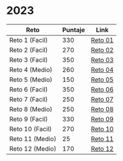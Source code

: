 # 2023

| Reto | Puntaje | Link |
|---|---|---|
|Reto 1 (Facil)| 330  |[Reto 01](https://github.com/SantiMenendez19/adventjs/tree/main/2023/challenge01)|
|Reto 2 (Facil)| 270  |[Reto 02](https://github.com/SantiMenendez19/adventjs/tree/main/2023/challenge02)|
|Reto 3 (Facil)| 350  |[Reto 03](https://github.com/SantiMenendez19/adventjs/tree/main/2023/challenge03)|
|Reto 4 (Medio)| 260  |[Reto 04](https://github.com/SantiMenendez19/adventjs/tree/main/2023/challenge04)|
|Reto 5 (Medio)| 150  |[Reto 05](https://github.com/SantiMenendez19/adventjs/tree/main/2023/challenge05)|
|Reto 6 (Facil)| 350  |[Reto 06](https://github.com/SantiMenendez19/adventjs/tree/main/2023/challenge06)|
|Reto 7 (Facil)| 250  |[Reto 07](https://github.com/SantiMenendez19/adventjs/tree/main/2023/challenge07)|
|Reto 8 (Medio)| 250  |[Reto 08](https://github.com/SantiMenendez19/adventjs/tree/main/2023/challenge08)|
|Reto 9 (Facil)| 330  |[Reto 09](https://github.com/SantiMenendez19/adventjs/tree/main/2023/challenge09)|
|Reto 10 (Facil)| 270  |[Reto 10](https://github.com/SantiMenendez19/adventjs/tree/main/2023/challenge10)|
|Reto 11 (Medio)| 25  |[Reto 11](https://github.com/SantiMenendez19/adventjs/tree/main/2023/challenge11)|
|Reto 12 (Medio)| 170  |[Reto 12](https://github.com/SantiMenendez19/adventjs/tree/main/2023/challenge12)|
